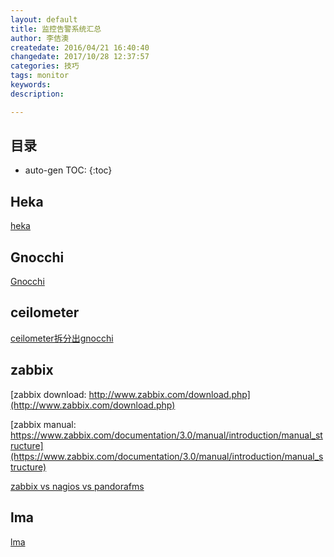 ```yaml
---
layout: default
title: 监控告警系统汇总
author: 李佶澳
createdate: 2016/04/21 16:40:40
changedate: 2017/10/28 12:37:57
categories: 技巧
tags: monitor
keywords:
description: 

---
```


## 目录
* auto-gen TOC:
{:toc}

## Heka

[heka](https://hekad.readthedocs.io/en/v0.10.0/)

## Gnocchi

[Gnocchi](https://wiki.openstack.org/wiki/Gnocchi)

## ceilometer

[ceilometer拆分出gnocchi](https://julien.danjou.info/blog/2014/openstack-ceilometer-the-gnocchi-experiment)

## zabbix

[zabbix download: http://www.zabbix.com/download.php](http://www.zabbix.com/download.php)

[zabbix manual: https://www.zabbix.com/documentation/3.0/manual/introduction/manual_structure](https://www.zabbix.com/documentation/3.0/manual/introduction/manual_structure)

[zabbix vs nagios vs pandorafms](http://blog.pandorafms.org/zabbix-vs-nagios-vs-pandorafms-an-in-depth-comparison/)

## lma

[lma](https://launchpad.net/lma-toolchain)

